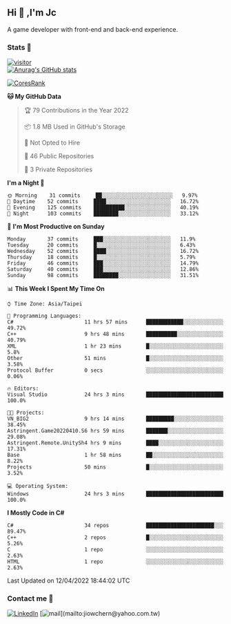 ## Hi 👋 ,I'm Jc  

A game developer with front-end and back-end experience.  

### Stats  📝
[![visitor](https://visitor-badge.glitch.me/badge?page_id=jiowchern.jiowchern&style=flat-square&color=0088cc)](https://visitor-badge.glitch.me/badge?page_id=jiowchern.jiowchern&style=flat-square&color=0088cc)  
[![Anurag's GitHub stats](https://github-readme-stats.vercel.app/api?username=jiowchern&count_private=true&&show_icons=true)](https://github.com/anuraghazra/github-readme-stats)  
<!-- [![trophy](https://github-profile-trophy.vercel.app/?username=jiowchern)](https://github.com/ryo-ma/github-profile-trophy)   -->
[![CoresRank](https://cr-ss-service.azurewebsites.net/api/ScreenShot?widget=summary&username=jiowchern)](https://cr-ss-service.azurewebsites.net/api/ScreenShot?widget=summary&username=jiowchern)


<!--START_SECTION:waka-->
**🐱 My GitHub Data** 

> 🏆 79 Contributions in the Year 2022
 > 
> 📦 1.8 MB Used in GitHub's Storage 
 > 
> 🚫 Not Opted to Hire
 > 
> 📜 46 Public Repositories 
 > 
> 🔑 3 Private Repositories  
 > 
**I'm a Night 🦉** 

```text
🌞 Morning    31 commits     ██░░░░░░░░░░░░░░░░░░░░░░░   9.97% 
🌆 Daytime    52 commits     ████░░░░░░░░░░░░░░░░░░░░░   16.72% 
🌃 Evening    125 commits    ██████████░░░░░░░░░░░░░░░   40.19% 
🌙 Night      103 commits    ████████░░░░░░░░░░░░░░░░░   33.12%

```
📅 **I'm Most Productive on Sunday** 

```text
Monday       37 commits     ███░░░░░░░░░░░░░░░░░░░░░░   11.9% 
Tuesday      20 commits     █░░░░░░░░░░░░░░░░░░░░░░░░   6.43% 
Wednesday    52 commits     ████░░░░░░░░░░░░░░░░░░░░░   16.72% 
Thursday     18 commits     █░░░░░░░░░░░░░░░░░░░░░░░░   5.79% 
Friday       46 commits     ███░░░░░░░░░░░░░░░░░░░░░░   14.79% 
Saturday     40 commits     ███░░░░░░░░░░░░░░░░░░░░░░   12.86% 
Sunday       98 commits     ████████░░░░░░░░░░░░░░░░░   31.51%

```


📊 **This Week I Spent My Time On** 

```text
⌚︎ Time Zone: Asia/Taipei

💬 Programming Languages: 
C#                       11 hrs 57 mins      ████████████░░░░░░░░░░░░░   49.72% 
C++                      9 hrs 48 mins       ██████████░░░░░░░░░░░░░░░   40.79% 
XML                      1 hr 23 mins        █░░░░░░░░░░░░░░░░░░░░░░░░   5.8% 
Other                    51 mins             █░░░░░░░░░░░░░░░░░░░░░░░░   3.58% 
Protocol Buffer          0 secs              ░░░░░░░░░░░░░░░░░░░░░░░░░   0.06%

🔥 Editors: 
Visual Studio            24 hrs 3 mins       █████████████████████████   100.0%

🐱‍💻 Projects: 
VN_BIG2                  9 hrs 14 mins       █████████░░░░░░░░░░░░░░░░   38.45% 
Astringent.Game20220410.S6 hrs 59 mins       ███████░░░░░░░░░░░░░░░░░░   29.08% 
Astringent.Remote.UnitySh4 hrs 9 mins        ████░░░░░░░░░░░░░░░░░░░░░   17.31% 
Base                     1 hr 58 mins        ██░░░░░░░░░░░░░░░░░░░░░░░   8.22% 
Projects                 50 mins             █░░░░░░░░░░░░░░░░░░░░░░░░   3.52%

💻 Operating System: 
Windows                  24 hrs 3 mins       █████████████████████████   100.0%

```

**I Mostly Code in C#** 

```text
C#                       34 repos            ██████████████████████░░░   89.47% 
C++                      2 repos             █░░░░░░░░░░░░░░░░░░░░░░░░   5.26% 
C                        1 repo              ░░░░░░░░░░░░░░░░░░░░░░░░░   2.63% 
HTML                     1 repo              ░░░░░░░░░░░░░░░░░░░░░░░░░   2.63%

```



 Last Updated on 12/04/2022 18:44:02 UTC
<!--END_SECTION:waka-->



### Contact me 💬
[![LinkedIn](https://img.shields.io/badge/-JiowchernChen-0077B5?style==flat-square&logo=LinkedIn&logoColor=white)](https://www.linkedin.com/in/jiowchern-chen-4aaa90b7/) [![mail](https://img.shields.io/badge/-jiowchern%40yahoo.com.tw-blueviolet?style=flat-square&logo=yahoo!)](mailto:jiowchern@yahoo.com.tw)    

<!-- [![Linkedin Badge](https://img.shields.io/badge/-LinkedIn-blue?style=flat-square&logo=Linkedin&logoColor=white&link=https://www.linkedin.com/in/jiowchern-chen-4aaa90b7/)](https://www.linkedin.com/in/jiowchern-chen-4aaa90b7/) -->


<!--
**jiowchern/jiowchern** is a ✨ _special_ ✨ repository because its `README.md` (this file) appears on your GitHub profile.

Here are some ideas to get you started:

- 🔭 I’m currently working on ...
- 🌱 I’m currently learning ...
- 👯 I’m looking to collaborate on ...
- 🤔 I’m looking for help with ...
- 💬 Ask me about ...
- 📫 How to reach me: ...
- 😄 Pronouns: ...
- ⚡ Fun fact: ...
-->
